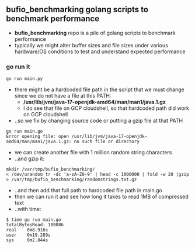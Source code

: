 ## bufio_benchmarking golang scripts to benchmark performance 

* **bufio_benchmarking** repo is a pile of golang scripts to benchmark performance 
* typically we might alter buffer sizes and file sizes under various hardware/OS conditions to test and understand expected performance

### go run it

```
go run main.py
```

* there might be a hardcoded file path in the script that we must change since we do not have a file at this PATH:
    * **/usr/lib/jvm/java-17-openjdk-amd64/man/man1/java.1.gz**
    * I do see that file on GCP cloudshell, so that hardcoded path did work on GCP cloudshell
* ..so we fix by changing source code or putting a gzip file at that PATH

```
go run main.go 
Error opening file: open /usr/lib/jvm/java-17-openjdk-amd64/man/man1/java.1.gz: no such file or directory
```
 
* we can create another file with 1 million random string characters
* ..and gzip it:

```
mkdir /var/tmp/bufio_benchmarking/
< /dev/urandom tr -dc 'a-zA-Z0-9' | head -c 1000000 | fold -w 20 |gzip > /var/tmp/bufio_benchmarking/randomstrings.txt.gz
```

* ..and then add that full path to hardcoded file path in main.go
* then we can run it and see how long it takes to read 1MB of compressed text
* ..with time:

```
$ time go run main.go 
totalBytesRead: 189086
real    0m8.916s
user    0m19.289s
sys     0m2.844s
```
